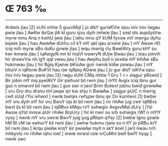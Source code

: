 # Œ 763 ‰
---
Ardwis jIau ]2] sUhI mhlw 5 guxvMqI ] jo dIsY gurisKVw iqsu iniv
iniv lwgau pwie jIau ] AwKw ibrQw jIA kI guru sjxu dyih imlwie jIau
] soeI dis aupdysVw myrw mnu Anq n kwhU jwie jIau ] iehu mnu qY kUM
fyvsw mY mwrgu dyhu bqwie jIau ] hau AwieAw dUrhu cil kY mY qkI qau
srxwie jIau ] mY Awsw rKI iciq mih myrw sBo duKu gvwie jIau ] iequ
mwrig cly BweIAVy guru khY su kwr kmwie jIau ] iqAwgyN mn kI mqVI
ivswryN dUjw Bwau jIau ] ieau pwvih hir drswvVw nh lgY qqI vwau jIau
] hau Awphu boil n jwxdw mY kihAw sBu hukmwau jIau ] hir Bgiq Kjwnw
bKisAw guir nwnik kIAw pswau jIau ] mY bhuiV n iqRsnw BuKVI hau rjw
iqRpiq AGwie jIau ] jo gur dIsY isKVw iqsu iniv iniv lwgau pwie jIau
]3]
rwgu sUhI CMq mhlw 1 Gru 1 <> siqgur pRswid ] Bir jobin mY mq
pyeIAVY Gir pwhuxI bil rwm jIau ] mYlI Avgix iciq ibnu gur gux n
smwvnI bil rwm jIau ] gux swr n jwxI Brim BulwxI jobnu bwid
gvwieAw ] vru Gru dru drsnu nhI jwqw ipr kw shju n BwieAw ]
siqgur pUiC n mwrig cwlI sUqI rYix ivhwxI ] nwnk bwlqix rwfypw ibnu
ipr Dn kumlwxI ]1] bwbw mY vru dyih mY hir vru BwvY iqs kI bil rwm
jIau ] riv rihAw jug cwir iqRBvx bwxI ijs kI bil rwm jIau ] iqRBvx
kMqu rvY sohwgix AvgxvMqI dUry ] jYsI Awsw qYsI mnsw pUir rihAw BrpUry
] hir kI nwir su srb suhwgix rWf n mYlY vysy ] nwnk mY vru swcw BwvY
juig juig pRIqm qYsy ]2] bwbw lgnu gxwie hM BI vM \w swhurY bil rwm jIau
] swhw hukmu rjwie so n tlY jo pRBu krY bil rwm jIau ] ikrqu pieAw
krqY kir pwieAw myit n skY koeI ] jw\I nwau nrh inhkyvlu riv rihAw
iqhu loeI ] mwie inrwsI roie ivCuMnI bwlI bwlY hyqy ] nwnk swc
####
